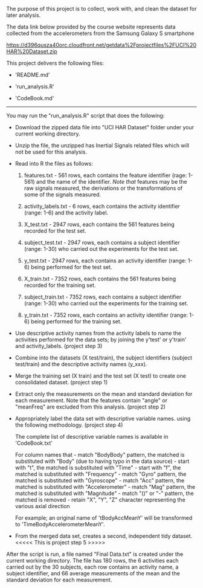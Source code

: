 The purpose of this project is to collect, work with, and clean the dataset for later analysis. 

The data link below provided by the course website represents data collected from the accelerometers 
from the Samsung Galaxy S smartphone 
  
  https://d396qusza40orc.cloudfront.net/getdata%2Fprojectfiles%2FUCI%20HAR%20Dataset.zip 

This project delivers the following files:

 - 'README.md'
 
 - 'run_analysis.R' 
 
 - 'CodeBook.md'
 
----------------------------------------------------------------------------------------------------
 
You may run the "run_analysis.R" script that does the following:
  
 - Download the zipped data file into "UCI HAR Dataset" folder under your current working directory.
 
 - Unzip the file, the unzipped has Inertial Signals related files which will not be used for this analysis.
 
 - Read into R the files as follows:
 
     1. features.txt        - 561 rows, each contains the feature identifier (rage: 1-561) and the name of the identifier.
_Note that_ features may be the raw signals measured, the derivations or the transformations of some of the signals measured. 
                                
 	 2. activity_labels.txt - 6 rows, each contains the activity identifier (range: 1-6) and the activity label.
 	 
     3. X_test.txt          - 2947 rows, each contains the 561 features being recorded for the test set.
     
     4. subject_test.txt    - 2947 rows, each contains a subject identifier (range: 1-30) who carried out the experiments for the test set.
                                         
     5. y_test.txt          - 2947 rows, each contains an activity identifier (range: 1-6) being performed for the test set. 
                                         
     6. X_train.txt         - 7352 rows, each contains the 561 features being recorded for the training set.
     
     7. subject_train.txt   - 7352 rows, each contains a subject identifier (range: 1-30) who carried out the experiments for the training set.
                                         
     8. y_train.txt         - 7352 rows, each contains an activity identifier (range: 1-6) being performed for the training set. 

     
 - Use descriptive activity names from the activity labels to name the activities performed for the data sets; by joining 
   the y'test' or y'train' and activity_labels. (project step 3) 
   
 - Combine into the datasets (X test/train), the subject identifiers (subject test/train) and the descriptive activity names (y_xxx). 
  
 - Merge the training set (X train) and the test set (X test) to create one consolidated dataset. (project step 1) 

 - Extract only the measurements on the mean and standard deviation for each measurement. Note that the features 
   contain "angle" or "meanFreq" are excluded from this analysis. (project step 2)

 - Appropriately label the data set with descriptive variable names.  using the following methodology. (project step 4)
    
   The complete list of descriptive variable names is available in 'CodeBook.txt'  
   
   For column names that 
         - match "BodyBody" pattern, the matched is substituted with "Body" (due to having typo in the data source)
         - start with "t", the matched is substituted with "Time"
         - start with "f", the matched is substituted with "Frequency"
         - match "Gyro" pattern, the matched is substituted with "Gyroscope"
         - match "Acc" pattern, the matched is substituted with "Accelerometer"
         - match "Mag" pattern, the matched is substituted with "Magnitude"
         - match "()" or "-" pattern, the matched is removed
         - retain "X", "Y", "Z" character representing the various axial direction
         
   For example; an original name of 'tBodyAccMeanY' will be transformed to 'TimeBodyAccelerometerMeanY'.         
               
 - From the merged data set, creates a second, independent tidy dataset. 
   <<<<< This is project step 5 >>>>>   
   
 After the script is run, a file named "Final Data.txt" is created under the current working directory. The file has 180 rows, 
 the 6 activities each carried out by the 30 subjects, each row contains an activity name, a subject identifier,
 and 66 average measurements of the mean and the standard deviation for each measurement. 

 
 
 

